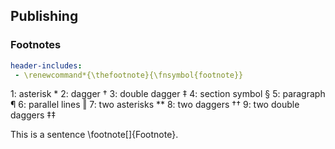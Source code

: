 ## Publishing

### Footnotes

```yaml
header-includes:
 - \renewcommand*{\thefootnote}{\fnsymbol{footnote}}
```

1: asterisk *
2: dagger †
3: double dagger ‡
4: section symbol §
5: paragraph ¶
6: parallel lines ‖
7: two asterisks **
8: two daggers ††
9: two double daggers ‡‡

This is a sentence \footnote[<symbol number>]{Footnote}.

